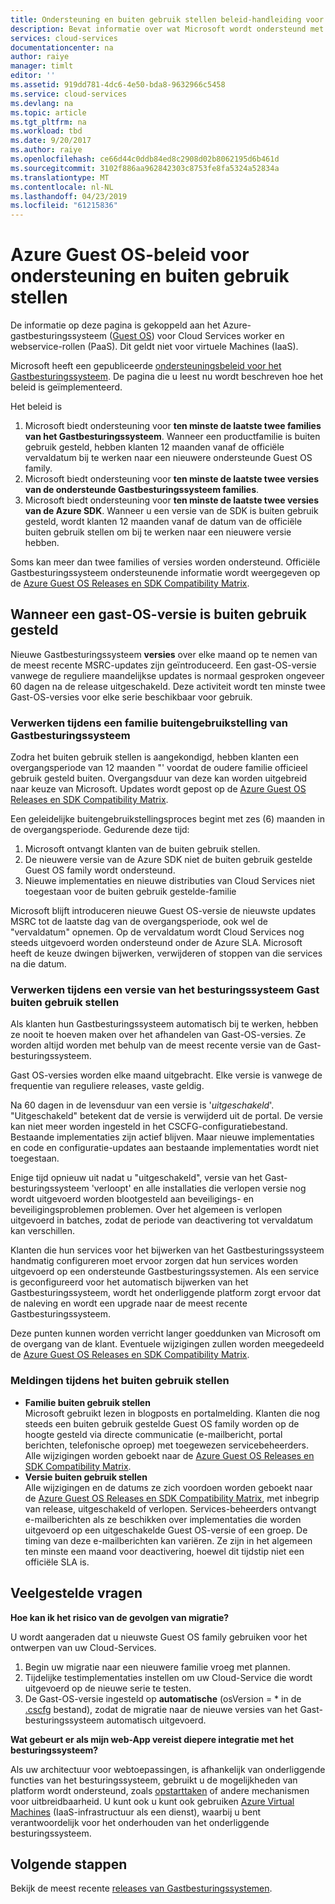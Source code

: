 ```yaml
---
title: Ondersteuning en buiten gebruik stellen beleid-handleiding voor Azure-Gastbesturingssysteem | Microsoft Docs
description: Bevat informatie over wat Microsoft wordt ondersteund met betrekking tot op het Azure-Gastbesturingssysteem die worden gebruikt door Cloud Services.
services: cloud-services
documentationcenter: na
author: raiye
manager: timlt
editor: ''
ms.assetid: 919dd781-4dc6-4e50-bda8-9632966c5458
ms.service: cloud-services
ms.devlang: na
ms.topic: article
ms.tgt_pltfrm: na
ms.workload: tbd
ms.date: 9/20/2017
ms.author: raiye
ms.openlocfilehash: ce66d44c0ddb84ed8c2908d02b8062195d6b461d
ms.sourcegitcommit: 3102f886aa962842303c8753fe8fa5324a52834a
ms.translationtype: MT
ms.contentlocale: nl-NL
ms.lasthandoff: 04/23/2019
ms.locfileid: "61215836"
---
```

# <a name="azure-guest-os-supportability-and-retirement-policy"></a>Azure Guest OS-beleid voor ondersteuning en buiten gebruik stellen
De informatie op deze pagina is gekoppeld aan het Azure-gastbesturingssysteem ([Guest OS](cloud-services-guestos-update-matrix.md)) voor Cloud Services worker en webservice-rollen (PaaS). Dit geldt niet voor virtuele Machines (IaaS).

Microsoft heeft een gepubliceerde [ondersteuningsbeleid voor het Gastbesturingssysteem](https://support.microsoft.com/gp/azure-cloud-lifecycle-faq). De pagina die u leest nu wordt beschreven hoe het beleid is geïmplementeerd.

Het beleid is

1. Microsoft biedt ondersteuning voor **ten minste de laatste twee families van het Gastbesturingssysteem**. Wanneer een productfamilie is buiten gebruik gesteld, hebben klanten 12 maanden vanaf de officiële vervaldatum bij te werken naar een nieuwere ondersteunde Guest OS family.
2. Microsoft biedt ondersteuning voor **ten minste de laatste twee versies van de ondersteunde Gastbesturingssysteem families**.
3. Microsoft biedt ondersteuning voor **ten minste de laatste twee versies van de Azure SDK**. Wanneer u een versie van de SDK is buiten gebruik gesteld, wordt klanten 12 maanden vanaf de datum van de officiële buiten gebruik stellen om bij te werken naar een nieuwere versie hebben.

Soms kan meer dan twee families of versies worden ondersteund. Officiële Gastbesturingssysteem ondersteunende informatie wordt weergegeven op de [Azure Guest OS Releases en SDK Compatibility Matrix](cloud-services-guestos-update-matrix.md).

## <a name="when-a-guest-os-version-is-retired"></a>Wanneer een gast-OS-versie is buiten gebruik gesteld
Nieuwe Gastbesturingssysteem **versies** over elke maand op te nemen van de meest recente MSRC-updates zijn geïntroduceerd. Een gast-OS-versie vanwege de reguliere maandelijkse updates is normaal gesproken ongeveer 60 dagen na de release uitgeschakeld. Deze activiteit wordt ten minste twee Gast-OS-versies voor elke serie beschikbaar voor gebruik.

### <a name="process-during-a-guest-os-family-retirement"></a>Verwerken tijdens een familie buitengebruikstelling van Gastbesturingssysteem
Zodra het buiten gebruik stellen is aangekondigd, hebben klanten een overgangsperiode van 12 maanden "' voordat de oudere familie officieel gebruik gesteld buiten. Overgangsduur van deze kan worden uitgebreid naar keuze van Microsoft. Updates wordt gepost op de [Azure Guest OS Releases en SDK Compatibility Matrix](cloud-services-guestos-update-matrix.md).

Een geleidelijke buitengebruikstellingsproces begint met zes (6) maanden in de overgangsperiode. Gedurende deze tijd:

1. Microsoft ontvangt klanten van de buiten gebruik stellen.
2. De nieuwere versie van de Azure SDK niet de buiten gebruik gestelde Guest OS family wordt ondersteund.
3. Nieuwe implementaties en nieuwe distributies van Cloud Services niet toegestaan voor de buiten gebruik gestelde-familie

Microsoft blijft introduceren nieuwe Guest OS-versie de nieuwste updates MSRC tot de laatste dag van de overgangsperiode, ook wel de "vervaldatum" opnemen. Op de vervaldatum wordt Cloud Services nog steeds uitgevoerd worden ondersteund onder de Azure SLA. Microsoft heeft de keuze dwingen bijwerken, verwijderen of stoppen van die services na die datum.

### <a name="process-during-a-guest-os-version-retirement"></a>Verwerken tijdens een versie van het besturingssysteem Gast buiten gebruik stellen
Als klanten hun Gastbesturingssysteem automatisch bij te werken, hebben ze nooit te hoeven maken over het afhandelen van Gast-OS-versies. Ze worden altijd worden met behulp van de meest recente versie van de Gast-besturingssysteem.

Gast OS-versies worden elke maand uitgebracht. Elke versie is vanwege de frequentie van reguliere releases, vaste geldig.

Na 60 dagen in de levensduur van een versie is '*uitgeschakeld*'. "Uitgeschakeld" betekent dat de versie is verwijderd uit de portal. De versie kan niet meer worden ingesteld in het CSCFG-configuratiebestand. Bestaande implementaties zijn actief blijven. Maar nieuwe implementaties en code en configuratie-updates aan bestaande implementaties wordt niet toegestaan.

Enige tijd opnieuw uit nadat u "uitgeschakeld", versie van het Gast-besturingssysteem 'verloopt' en alle installaties die verlopen versie nog wordt uitgevoerd worden blootgesteld aan beveiligings- en beveiligingsproblemen problemen. Over het algemeen is verlopen uitgevoerd in batches, zodat de periode van deactivering tot vervaldatum kan verschillen.

Klanten die hun services voor het bijwerken van het Gastbesturingssysteem handmatig configureren moet ervoor zorgen dat hun services worden uitgevoerd op een ondersteunde Gastbesturingssystemen. Als een service is geconfigureerd voor het automatisch bijwerken van het Gastbesturingssysteem, wordt het onderliggende platform zorgt ervoor dat de naleving en wordt een upgrade naar de meest recente Gastbesturingssysteem.

Deze punten kunnen worden verricht langer goeddunken van Microsoft om de overgang van de klant. Eventuele wijzigingen zullen worden meegedeeld de [Azure Guest OS Releases en SDK Compatibility Matrix](cloud-services-guestos-update-matrix.md).

### <a name="notifications-during-retirement"></a>Meldingen tijdens het buiten gebruik stellen
* **Familie buiten gebruik stellen** <br>Microsoft gebruikt lezen in blogposts en portalmelding. Klanten die nog steeds een buiten gebruik gestelde Guest OS family worden op de hoogte gesteld via directe communicatie (e-mailbericht, portal berichten, telefonische oproep) met toegewezen servicebeheerders. Alle wijzigingen worden geboekt naar de [Azure Guest OS Releases en SDK Compatibility Matrix](cloud-services-guestos-update-matrix.md).
* **Versie buiten gebruik stellen** <br>Alle wijzigingen en de datums ze zich voordoen worden geboekt naar de [Azure Guest OS Releases en SDK Compatibility Matrix](cloud-services-guestos-update-matrix.md), met inbegrip van release, uitgeschakeld of verlopen. Services-beheerders ontvangt e-mailberichten als ze beschikken over implementaties die worden uitgevoerd op een uitgeschakelde Guest OS-versie of een groep. De timing van deze e-mailberichten kan variëren. Ze zijn in het algemeen ten minste een maand voor deactivering, hoewel dit tijdstip niet een officiële SLA is.

## <a name="frequently-asked-questions"></a>Veelgestelde vragen
**Hoe kan ik het risico van de gevolgen van migratie?**

U wordt aangeraden dat u nieuwste Guest OS family gebruiken voor het ontwerpen van uw Cloud-Services.

1. Begin uw migratie naar een nieuwere familie vroeg met plannen.
2. Tijdelijke testimplementaties instellen om uw Cloud-Service die wordt uitgevoerd op de nieuwe serie te testen.
3. De Gast-OS-versie ingesteld op **automatische** (osVersion = * in de [.cscfg](cloud-services-model-and-package.md#cscfg) bestand), zodat de migratie naar de nieuwe versies van het Gast-besturingssysteem automatisch uitgevoerd.

**Wat gebeurt er als mijn web-App vereist diepere integratie met het besturingssysteem?**

Als uw architectuur voor webtoepassingen, is afhankelijk van onderliggende functies van het besturingssysteem, gebruikt u de mogelijkheden van platform wordt ondersteund, zoals [opstarttaken](cloud-services-startup-tasks.md) of andere mechanismen voor uitbreidbaarheid. U kunt ook u kunt ook gebruiken [Azure Virtual Machines](https://azure.microsoft.com/documentation/scenarios/virtual-machines/) (IaaS-infrastructuur als een dienst), waarbij u bent verantwoordelijk voor het onderhouden van het onderliggende besturingssysteem.

## <a name="next-steps"></a>Volgende stappen
Bekijk de meest recente [releases van Gastbesturingssystemen](cloud-services-guestos-update-matrix.md).

